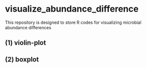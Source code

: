 # visualize_abundance_difference
This repository is designed to store R codes for visualizing microbial abundance differences

## (1) violin-plot

## (2) boxplot

